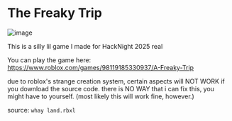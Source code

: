 # The Freaky Trip

![image](https://github.com/user-attachments/assets/6defd3e2-7224-47e3-befe-480b837704e0)

This is a silly lil game I made for HackNight 2025 real

You can play the game here: https://www.roblox.com/games/98119185330937/A-Freaky-Trip

due to roblox's strange creation system, certain aspects will NOT WORK if you download the source code. there is NO WAY that i can fix this, you might have to yourself.
(most likely this will work fine, however.)

source: `whay land.rbxl`
